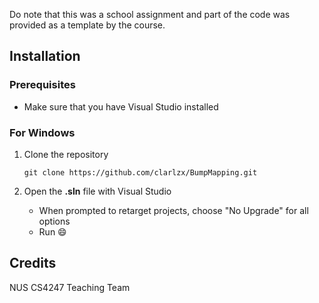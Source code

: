Do note that this was a school assignment and part of the code was provided as a template by the course.

## Installation
### Prerequisites
- Make sure that you have Visual Studio installed
### For Windows
1. Clone the repository
    ```
    git clone https://github.com/clarlzx/BumpMapping.git
    ```

2. Open the **.sln** file with Visual Studio
    - When prompted to retarget projects, choose "No Upgrade" for all options
    - Run :smile:

## Credits
NUS CS4247 Teaching Team